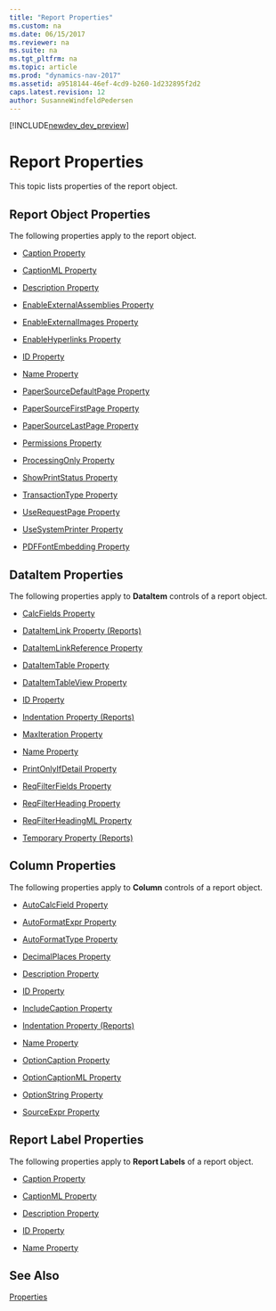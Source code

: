 ```yaml
---
title: "Report Properties"
ms.custom: na
ms.date: 06/15/2017
ms.reviewer: na
ms.suite: na
ms.tgt_pltfrm: na
ms.topic: article
ms.prod: "dynamics-nav-2017"
ms.assetid: a9518144-46ef-4cd9-b260-1d232895f2d2
caps.latest.revision: 12
author: SusanneWindfeldPedersen
---
```


[!INCLUDE[newdev_dev_preview](../includes/newdev_dev_preview.md)]

# Report Properties
This topic lists properties of the report object.  

## Report Object Properties  
 The following properties apply to the report object.  

-   [Caption Property](devenv-caption-property.md)  

-   [CaptionML Property](devenv-captionml-property.md)  

-   [Description Property](devenv-description-property.md)  

-   [EnableExternalAssemblies Property](devenv-enableexternalassemblies-property.md)   

-   [EnableExternalImages Property](devenv-enableexternalimages-property.md)  

-   [EnableHyperlinks Property](devenv-enablehyperlinks-property.md)  

-   [ID Property](devenv-id-property.md)  

-   [Name Property](devenv-name-property.md)  

-   [PaperSourceDefaultPage Property](devenv-papersourcedefaultpage-property.md)  

-   [PaperSourceFirstPage Property](devenv-papersourcefirstpage-property.md)  

-   [PaperSourceLastPage Property](devenv-papersourcelastpage-property.md)  

-   [Permissions Property](devenv-permissions-property.md)  

-   [ProcessingOnly Property](devenv-processingonly-property.md)  

-   [ShowPrintStatus Property](devenv-showprintstatus-property.md)  

-   [TransactionType Property](devenv-transactiontype-property.md)  

-   [UseRequestPage Property](devenv-userequestpage-property.md)  

-   [UseSystemPrinter Property](devenv-usesystemprinter-property.md)  

-   [PDFFontEmbedding Property](devenv-pdf-fontembedding-property.md)  

## DataItem Properties  
 The following properties apply to **DataItem** controls of a report object.  

-   [CalcFields Property](devenv-calcfields-property.md)  

-   [DataItemLink Property \(Reports\)](devenv-dataitemlink-reports-property.md)  

-   [DataItemLinkReference Property](devenv-dataitemlink-reference-property.md)  

-   [DataItemTable Property](devenv-dataitemtable-property.md)  

-   [DataItemTableView Property](devenv-dataitemtableview-property.md)  

-   [ID Property](devenv-id-property.md)  

-   [Indentation Property \(Reports\)](devenv-indentation-reports-property.md)  

-   [MaxIteration Property](devenv-maxiteration-property.md)  

-   [Name Property](devenv-name-property.md)  

-   [PrintOnlyIfDetail Property](devenv-printonlyifdetail-property.md)  

-   [ReqFilterFields Property](devenv-reqfilterfields-property.md)  

-   [ReqFilterHeading Property](devenv-reqfilterheading-property.md)  

-   [ReqFilterHeadingML Property](devenv-reqfilterheadingml-property.md)  

-   [Temporary Property \(Reports\)](devenv-temporary-reports-property.md)  

## Column Properties  
 The following properties apply to **Column** controls of a report object.  

-   [AutoCalcField Property](devenv-autocalcfield-property.md)  

-   [AutoFormatExpr Property](devenv-autoformatexpr-property.md)  

-   [AutoFormatType Property](devenv-autoformattype-property.md)  

-   [DecimalPlaces Property](devenv-decimalplaces-property.md)  

-   [Description Property](devenv-description-property.md)  

-   [ID Property](devenv-id-property.md)  

-   [IncludeCaption Property](devenv-includecaption-property.md)  

-   [Indentation Property \(Reports\)](devenv-indentation-reports-property.md)  

-   [Name Property](devenv-name-property.md)  

-   [OptionCaption Property](devenv-optioncaption-property.md)  

-   [OptionCaptionML Property](devenv-optioncaptionml-property.md)  

-   [OptionString Property](devenv-optionstring-property.md)  

-   [SourceExpr Property](devenv-sourceexpr-property.md)  

## Report Label Properties  
 The following properties apply to **Report Labels** of a report object.  

-   [Caption Property](devenv-caption-property.md)  

-   [CaptionML Property](devenv-captionml-property.md)  

-   [Description Property](devenv-description-property.md)  

-   [ID Property](devenv-id-property.md)  

-   [Name Property](devenv-name-property.md)  

## See Also  
 [Properties](devenv-properties.md)
